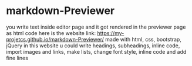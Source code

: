 # markdown-Previewer
you write text inside editor page and it got rendered in the previewer page as html code
here is the website link: https://my-projetcs.github.io/markdown-Previewer/
made with html, css, bootstrap, jQuery
in this website u could write headings, subheadings, inline code, import images and links, make lists, change font style, inline code and add fine lines

